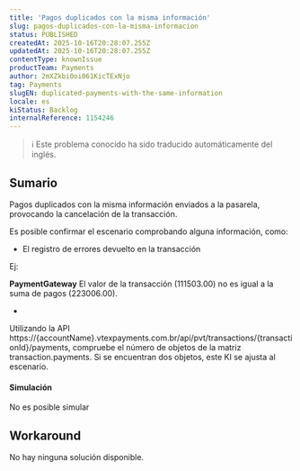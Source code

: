 ```yaml
---
title: 'Pagos duplicados con la misma información'
slug: pagos-duplicados-con-la-misma-informacion
status: PUBLISHED
createdAt: 2025-10-16T20:28:07.255Z
updatedAt: 2025-10-16T20:28:07.255Z
contentType: knownIssue
productTeam: Payments
author: 2mXZkbi0oi061KicTExNjo
tag: Payments
slugEN: duplicated-payments-with-the-same-information
locale: es
kiStatus: Backlog
internalReference: 1154246
---
```


>ℹ️ Este problema conocido ha sido traducido automáticamente del inglés.

## Sumario


Pagos duplicados con la misma información enviados a la pasarela, provocando la cancelación de la transacción.

Es posible confirmar el escenario comprobando alguna información, como:


- El registro de errores devuelto en la transacción

Ej:

**PaymentGateway**
El valor de la transacción (111503.00) no es igual a la suma de pagos (223006.00).



-

Utilizando la API https://{accountName}.vtexpayments.com.br/api/pvt/transactions/{transactionId}/payments, compruebe el número de objetos de la matriz transaction.payments. Si se encuentran dos objetos, este KI se ajusta al escenario.



#### Simulación


No es posible simular

## Workaround


No hay ninguna solución disponible.



